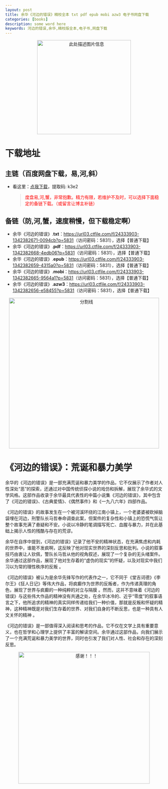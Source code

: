 ```yaml
---
layout: post
title: 余华《河边的错误》精校全本 txt pdf epub mobi azw3 电子书网盘下载
categories: [books]
description: some word here
keywords: 河边的错误,余华,精校版全本,电子书,网盘下载
---
```


<div align="center"><img src="XXX" alt="此处描述图片信息" width="300px" height="auto"></div>

# 下载地址

## 主链（百度网盘下载，易,河,斜）

- 看这里：[点我下载](https://pan.baidu.com/s/1iMXUbSbtZQZjDcqDmnWUyw?pwd=k3e2)，提取码: k3e2

  > <p style="color:red" >度盘易,河,蟹，非常抱歉。精力有限，若维护不及时，可以选择下面稳定的备链下载。（或留言让博主补链）</p>

## 备链（防,河,蟹，速度稍慢，但下载稳定啊）

- 余华《河边的错误》.**txt**：<https://url03.ctfile.com/f/24333903-1342382671-0094cb?p=5831>（访问密码：5831），选择【普通下载】
- 余华《河边的错误》.**pdf**：<https://url03.ctfile.com/f/24333903-1342382668-4edb06?p=5831>（访问密码：5831），选择【普通下载】
- 余华《河边的错误》.**epub**：<https://url03.ctfile.com/f/24333903-1342382659-4315a0?p=5831>（访问密码：5831），选择【普通下载】
- 余华《河边的错误》.**mobi**：<https://url03.ctfile.com/f/24333903-1342382665-9564a1?p=5831>（访问密码：5831），选择【普通下载】
- 余华《河边的错误》.**azw3**：<https://url03.ctfile.com/f/24333903-1342382656-e58455?p=5831>（访问密码：5831），选择【普通下载】

<div align="center"><img src="https://pic.imgdb.cn/item/6612476468eb935713c85291.gif" alt="分割线" width="480px" height="auto"/></div>

# 《河边的错误》：荒诞和暴力美学

余华的《河边的错误》是一部充满荒诞和暴力美学的作品，它不仅展示了作者对人性深处“恶”的探索，还通过对中国传统侦探小说的戏仿和拆解，展现了余华式的文学风格。这部作品收录于余华最具代表性的中篇小说集《河边的错误》，其中包含了《河边的错误》、《古典爱情》、《偶然事件》和《一九八六年》四部作品。

《河边的错误》的故事发生在一个被河溪环绕的江南小镇上，一个老婆婆被砍掉脑袋埋在河边，刑警队长马哲奉命调查此案，但案件的复杂性和小镇上的恐慌气氛让整个故事充满了悬疑和不安。小说以冷静的笔调描写死亡、血腥与暴力，并在此基础上揭示人性的残酷与存在的荒谬。

余华在自序中提到，《河边的错误》记录了他不安的精神状态，在充满焦虑和内耗的世界中，谁能不发疯啊，这反映了他对现实世界的深刻反思和批判。小说的叙事技巧由衷让人钦佩，警队长马哲从他的视角叙述，展现了一个复杂的无头绪案件。余华通过这部作品，展现了他对生存着的“虚伪的现实”的怀疑，以及对现实中我们习以为常的理性秩序的反叛
。

《河边的错误》被认为是余华先锋写作的代表作之一，它不同于《堂吉诃德》《李尔王》《狂人日记》等伟大作品，将疯癫作为世界的反叛者，作为传递真理的角色，展现了世界与疯癫的一种纯粹的对立与隔膜
。然而，这并不意味着《河边的错误》与这些伟大作品的精神没有共通之处，在余华冰冷的、近乎“零度”的叙事语言之下，他所追求的精神的真实同样传递给我们一种价值，那就是反叛和怀疑的精神，这种精神既是对我们生存着的世界、对我们自身的不断反思，也是一种具有人文关怀的精神
。

《河边的错误》是一部值得深入阅读和思考的作品，它不仅在文学上具有重要意义，也在哲学和心理学上提供了丰富的解读空间。余华通过这部作品，向我们展示了一个充满荒诞和暴力美学的世界，同时也引发了我们对人性、社会和存在的深刻反思。

<div align="center"><img src="https://pic.imgdb.cn/item/661246bf68eb935713c7f81c.gif" alt="感谢！！！" width="420px" height="auto"/></div>
